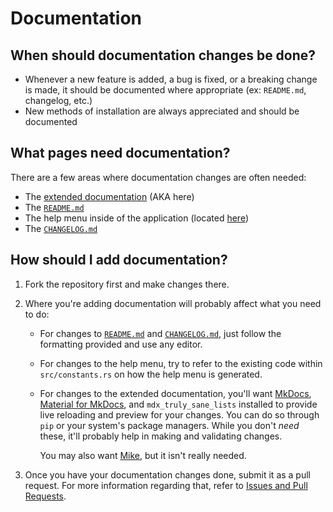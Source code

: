 # Documentation

## When should documentation changes be done?

- Whenever a new feature is added, a bug is fixed, or a breaking change is made, it should be documented where appropriate (ex: `README.md`, changelog, etc.)
- New methods of installation are always appreciated and should be documented

## What pages need documentation?

There are a few areas where documentation changes are often needed:

- The [extended documentation](https://clementtsang.github.io/bottom/) (AKA here)
- The [`README.md`](https://github.com/ClementTsang/bottom/blob/master/README.md)
- The help menu inside of the application (located [here](https://github.com/ClementTsang/bottom/blob/master/src/constants.rs))
- The [`CHANGELOG.md`](https://github.com/ClementTsang/bottom/blob/master/CHANGELOG.md)

## How should I add documentation?

1. Fork the repository first and make changes there.

2. Where you're adding documentation will probably affect what you need to do:

   - For changes to [`README.md`](https://github.com/ClementTsang/bottom/blob/master/README.md) and [`CHANGELOG.md`](https://github.com/ClementTsang/bottom/blob/master/CHANGELOG.md), just follow the formatting provided and use any editor.

   - For changes to the help menu, try to refer to the existing code within `src/constants.rs` on how the help menu is generated.

   - For changes to the extended documentation, you'll want [MkDocs](https://www.mkdocs.org/), [Material for MkDocs](https://squidfunk.github.io/mkdocs-material/), and `mdx_truly_sane_lists` installed to provide live reloading and preview for your changes. You can do so through `pip` or your system's package managers. While you don't _need_ these, it'll probably help in making and validating changes.

     You may also want [Mike](https://github.com/jimporter/mike), but it isn't really needed.

3. Once you have your documentation changes done, submit it as a pull request. For more information regarding that, refer to [Issues and Pull Requests](http://127.0.0.1:8000/contribution/issues-and-pull-requests/).

